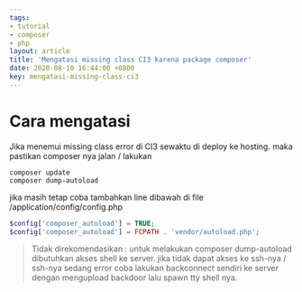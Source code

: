 ```yaml
---
tags:
- tutorial
- composer
- php
layout: article
title: 'Mengatasi missing class CI3 karena package composer'
date: 2020-08-10 16:44:00 +0800
key: mengatasi-missing-class-ci3
---
```


# Cara mengatasi 
Jika menemui missing class error di CI3 sewaktu di deploy ke hosting. maka pastikan composer nya jalan / lakukan

```
composer update
composer dump-autoload
```

jika masih tetap coba tambahkan line dibawah di file /application/config/config.php

```php
$config['composer_autoload'] = TRUE;
$config['composer_autoload'] = FCPATH . 'vendor/autoload.php';
```

> Tidak direkomendasikan : untuk melakukan composer dump-autoload dibutuhkan akses shell ke server. jika tidak dapat akses ke ssh-nya / ssh-nya sedang error coba lakukan backconnect sendiri ke server dengan mengupload backdoor lalu spawn tty shell nya.

